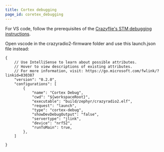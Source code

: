 ```yaml
---
title: Cortex debugging
page_id: coretex_debugging
---
```


For VS code, follow the prerequisites of the [Crazyflie's STM debugging instructions](https://www.bitcraze.io/documentation/repository/crazyflie-firmware/master/development/openocd_gdb_debugging/).

Open vscode in the crazyradio2-firmware folder and use this launch.json file instead:

```
{
    // Use IntelliSense to learn about possible attributes.
    // Hover to view descriptions of existing attributes.
    // For more information, visit: https://go.microsoft.com/fwlink/?linkid=830387
    "version": "0.2.0",
    "configurations": [
        {
            "name": "Cortex Debug",
            "cwd": "${workspaceRoot}",
            "executable": "build/zephyr/crazyradio2.elf",
            "request": "launch",
            "type": "cortex-debug",
            "showDevDebugOutput": "false",
            "servertype": "jlink",
            "device": "nrf52",
            "runToMain": true,
        },
    ]

}
```
